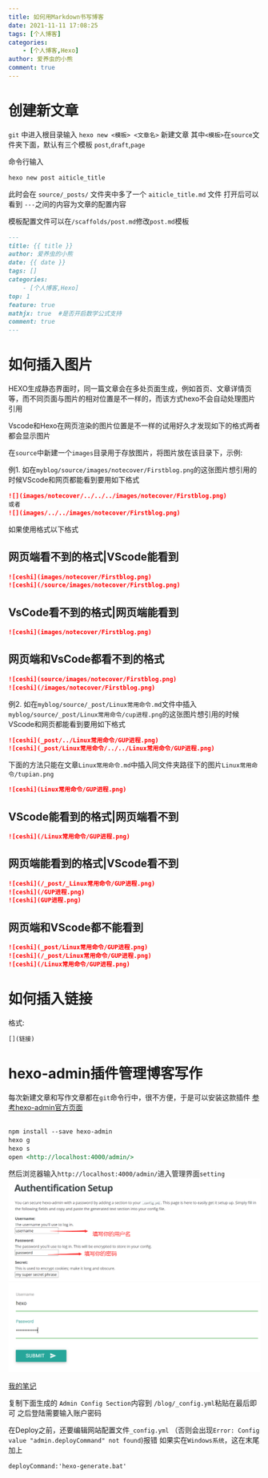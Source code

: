 ```yaml
---
title: 如何用Markdown书写博客
date: 2021-11-11 17:08:25
tags: [个人博客]
categories:
    - [个人博客,Hexo]
author: 爱养虫的小熊
comment: true
---
```


# 创建新文章

`git` 中进入根目录输入 `hexo new <模板> <文章名>` 新建文章
其中`<模板>`在`source`文件夹下面，默认有三个模板 `post`,`draft`,`page`

命令行输入

```md
hexo new post aiticle_title
```

此时会在 `source/_posts/` 文件夹中多了一个 `aiticle_title.md` 文件
打开后可以看到 `---`之间的内容为文章的配置内容

模板配置文件可以在`/scaffolds/post.md`修改`post.md`模板

```md
---
title: {{ title }}
author: 爱养虫的小熊
date: {{ date }}
tags: []
categories:
    - [个人博客,Hexo]
top: 1
feature: true
mathjx: true  #是否开启数学公式支持
comment: true
---
```

# 如何插入图片

HEXO生成静态界面时，同一篇文章会在多处页面生成，例如首页、文章详情页等，而不同页面与图片的相对位置是不一样的，而该方式hexo不会自动处理图片引用

Vscode和Hexo在网页渲染的图片位置是不一样的试用好久才发现如下的格式两者都会显示图片

在`source`中新建一个`images`目录用于存放图片，将图片放在该目录下，示例:

例1. 如在`myblog/source/images/notecover/Firstblog.png`的这张图片想引用的时候VScode和网页都能看到要用如下格式

```md
![](images/notecover/../../../images/notecover/Firstblog.png)
或者
![](images/../../images/notecover/Firstblog.png)
```

如果使用格式以下格式

## 网页端看不到的格式|VScode能看到

```md
![ceshi](images/notecover/Firstblog.png)
![ceshi](/source/images/notecover/Firstblog.png)

```

## VsCode看不到的格式|网页端能看到

```md
![ceshi](images/notecover/Firstblog.png)
```

## 网页端和VsCode都看不到的格式

```md
![ceshi](source/images/notecover/Firstblog.png)
![ceshi](/images/notecover/Firstblog.png)
```

例2.  如在`myblog/source/_post/Linux常用命令.md`文件中插入`myblog/source/_post/Linux常用命令/cup进程.png`的这张图片想引用的时候VScode和网页都能看到要用如下格式

```md
![ceshi](_post/../Linux常用命令/GUP进程.png)
![ceshi](_post/Linux常用命令/../../Linux常用命令/GUP进程.png)
```

下面的方法只能在文章`Linux常用命令.md`中插入同文件夹路径下的图片`Linux常用命令/tupian.png`

```md
![ceshi](Linux常用命令/GUP进程.png)
```

## VScode能看到的格式|网页端看不到

```md
![ceshi](/Linux常用命令/GUP进程.png)
```

## 网页端能看到的格式|VScode看不到

```md
![ceshi](/_post/_Linux常用命令/GUP进程.png)
![ceshi](/GUP进程.png)
![ceshi](GUP进程.png)
```

## 网页端和VScode都不能看到

```md
![ceshi](_post/Linux常用命令/GUP进程.png)
![ceshi](/_post/Linux常用命令/GUP进程.png)
![ceshi](/Linux常用命令/GUP进程.png)
```

# 如何插入链接

格式:
```md
[](链接)
```

<!--more-->

# hexo-admin插件管理博客写作

每次新建文章和写作文章都在`git`命令行中，很不方便，于是可以安装这款插件
[参考hexo-admin官方页面](https://github.com/jaredly/hexo-admin)

```md

npm install --save hexo-admin
hexo g
hexo s
open <http://localhost:4000/admin/>

```

然后浏览器输入`http://localhost:4000/admin/`进入管理界面`setting`
![设置](_post/../writeblog/writeblog_setup.png)
![登陆](post/../writeblog/writeblog_pass.png)

[我的笔记](/mynotes/math/common_dstribute.html)

复制下面生成的 `Admin Config Section`内容到 `/blog/_config.yml`粘贴在最后即可
之后登陆需要输入账户密码

在Deploy之前，还要编辑网站配置文件`_config.yml` （否则会出现`Error: Config value "admin.deployCommand" not found`)报错
如果实在`Windows系统`，这在末尾加上

```md
deployCommand:'hexo-generate.bat'
```

